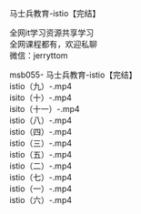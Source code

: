马士兵教育-istio【完结】

全网it学习资源共享学习<br>全网课程都有，欢迎私聊<br>微信：jerryttom<br>

msb055- 马士兵教育-istio【完结】<br> istio（九）-.mp4<br> isito（十）-.mp4<br> isito（十一）-.mp4<br> istio（八）-.mp4<br> istio（四）-.mp4<br> istio（三）-.mp4<br> istio（五）-.mp4<br> istio（二）-.mp4<br> istio（七）-.mp4<br> istio（一）-.mp4<br> istio（六）-.mp4